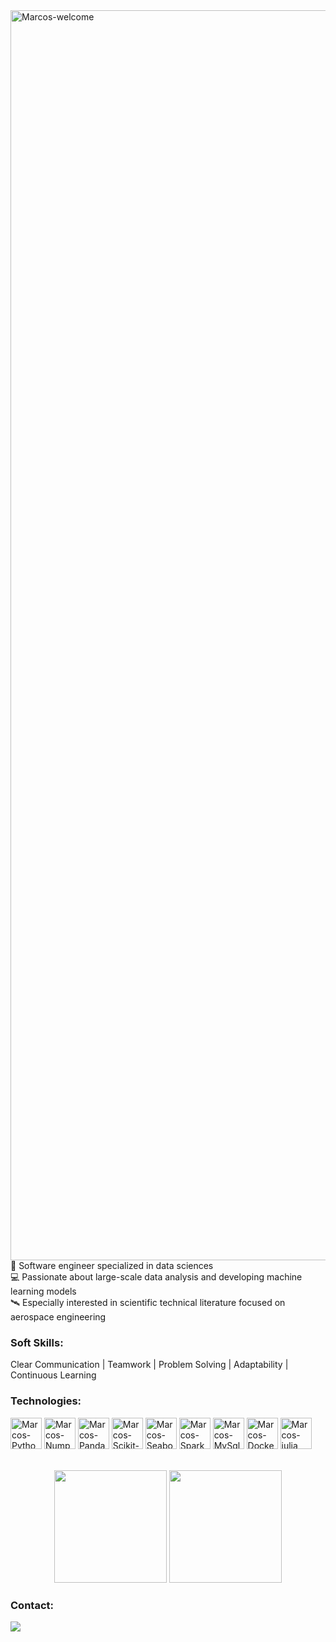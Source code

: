 <img title="Marcos-welcome" src="https://github.com/marcoscunhaa/animation.svg/blob/master/readme.svg" alt="Marcos-welcome" align="center" height="" width="2000">

<div styleisplay: inline_block">
🧠 Software engineer specialized in data sciences</br>
💻 Passionate about large-scale data analysis and developing machine learning models</br>
🛰️ Especially interested in scientific technical literature focused on aerospace engineering

<h3>Soft Skills:</h3>
<div style="display: inline_block">
<p>Clear Communication | Teamwork | Problem Solving | Adaptability | Continuous Learning </p>

<h3>Technologies:</h3>
<div style="display: inline_block">
    <img align="center" alt="Marcos-Python" height="50" width="50" src="https://cdn.jsdelivr.net/gh/devicons/devicon@latest/icons/python/python-original-wordmark.svg">
    <img align="center" alt="Marcos-Numpy" height="50" width="50" src="https://cdn.jsdelivr.net/gh/devicons/devicon@latest/icons/numpy/numpy-original-wordmark.svg">
    <img align="center" alt="Marcos-Pandas" height="50" width="50" src="https://cdn.jsdelivr.net/gh/devicons/devicon@latest/icons/pandas/pandas-original-wordmark.svg">
    <img align="center" alt="Marcos-Scikit-Learn" height="50" width="50" src="https://cdn.jsdelivr.net/gh/devicons/devicon@latest/icons/scikitlearn/scikitlearn-original.svg">
    <img align="center" alt="Marcos-Seaborn" height="50" width="50" src="https://i.ibb.co/sQKHVmN/92254613-279c8000-ee9f-11ea-9b73-5622a7d95f3f.png">
    <img align="center" alt="Marcos-Spark" height="50" width="50" src="https://cdn.jsdelivr.net/gh/devicons/devicon@latest/icons/apachespark/apachespark-original-wordmark.svg">
    <img align="center" alt="Marcos-MySql" height="50" width="50" src="https://cdn.jsdelivr.net/gh/devicons/devicon@latest/icons/mysql/mysql-original-wordmark.svg">
    <img align="center" alt="Marcos-Docker" height="50" width="50" src="https://cdn.jsdelivr.net/gh/devicons/devicon@latest/icons/docker/docker-original-wordmark.svg">
    <img align="center" alt="Marcos-julia" height="50" width="50" src="https://cdn.jsdelivr.net/gh/devicons/devicon@latest/icons/julia/julia-original-wordmark.svg">
</div>
</br></br>

<div align="center">
  <img height="180em" src="https://github-readme-stats.vercel.app/api?username=marcoscunhaa&show_icons=true&theme=dracula&include_all_commits=true&count_private=true"/>
  <img height="180em" src="https://github-readme-stats.vercel.app/api/top-langs/?username=marcoscunhaa&layout=compact&langs_count=7&theme=dracula"/>
</div>

<div>
    <h3 style="text-align: left;">Contact:</h3>
    <a href="https://www.linkedin.com/in/marcoscunhaa/" target="_blank"><img src="https://img.shields.io/badge/-LinkedIn-%230077B5?style=for-the-badge&logo=linkedin&logoColor=white" target="_blank"></a>
</div>


